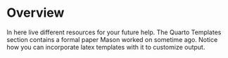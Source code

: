 # Overview

In here live different resources for your future help. The Quarto Templates section contains 
a formal paper Mason worked on sometime ago. Notice how you can incorporate latex templates with it to customize 
output.
